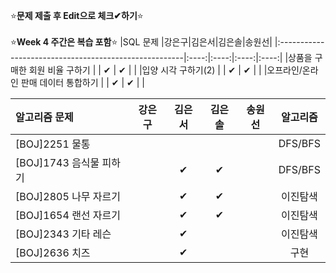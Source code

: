 ⭐**문제 제출 후 Edit으로 체크✔하기**⭐<br/><br/>
⭐**Week 4 주간은 복습 포함**⭐
|SQL 문제                                               |강은구|김은서|김은솔|송원선|
|:------------------------------------------------------|:----:|:----:|:----:|:----:|
|상품을 구매한 회원 비율 구하기                           |      |  ✔  |  ✔   |      | 
|입양 시각 구하기(2)                                     |      |  ✔  | ✔    |      | 
|오프라인/온라인 판매 데이터 통합하기                      |      |  ✔  | ✔    |      | 


|알고리즘 문제                 |강은구|김은서|김은솔|송원선|알고리즘|
|:-----------------------------|:----:|:----:|:----:|:----:|:------:|
|[BOJ]2251 물통                |      |      |      |      |DFS/BFS|
|[BOJ]1743 음식물 피하기       |      |  ✔   |  ✔   |      |DFS/BFS|
|[BOJ]2805 나무 자르기         |      |  ✔   |  ✔   |      |이진탐색|
|[BOJ]1654 랜선 자르기         |      |  ✔   |  ✔   |      |이진탐색|
|[BOJ]2343 기타 레슨           |      |   ✔  |      |      |이진탐색|
|[BOJ]2636 치즈                |      |  ✔   |      |      |구현   |
